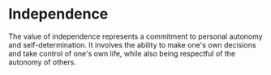 # Independence

The value of independence represents a commitment to personal autonomy and self-determination. It involves the ability to make one's own decisions and take control of one's own life, while also being respectful of the autonomy of others.